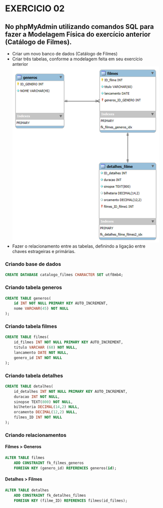 # EXERCICIO 02 

## No phpMyAdmin utilizando comandos SQL para fazer a Modelagem Física do exercício anterior (Catálogo de Filmes).

+ Criar um novo banco de dados (Catálogo de Filmes)
+ Criar três tabelas, conforme a modelagem feita em seu exercício anterior
    ![Entidades, atributos e relacionamentos](01-catalogo-filmes-modelo-logico.png)
+ Fazer o relacionamento entre as tabelas, definindo a ligação entre chaves estrageiras e primárias.


### Criando base de dados
``` sql
CREATE DATABASE catalogo_filmes CHARACTER SET utf8mb4;
```

### Criando tabela generos
``` sql
CREATE TABLE generos(
	id INT NOT NULL PRIMARY KEY AUTO_INCREMENT,
    nome VARCHAR(45) NOT NULL 
);
```

### Criando tabela filmes
``` sql
CREATE TABLE filmes(
	id_filmes INT NOT NULL PRIMARY KEY AUTO_INCREMENT,
    titulo VARCHAR (60) NOT NULL,
    lancamento DATE NOT NULL,
    genero_id INT NOT NULL 
);
```

### Criando tabela detalhes
``` sql
CREATE TABLE detalhes(
	id_detalhes INT NOT NULL PRIMARY KEY AUTO_INCREMENT,
    duracao INT NOT NULL,
    sinopse TEXT(800) NOT NULL,
    bilheteria DECIMAL(14,2) NULL,
    orcamento DECIMAL(12,2) NULL,
    filmes_ID INT NOT NULL 
);
```

### Criando relacionamentos 
#### Filmes > Generos 
``` sql
ALTER TABLE filmes
    ADD CONSTRAINT fk_filmes_generos
    FOREIGN KEY (genero_id) REFERENCES generos(id);
```

#### Detalhes > Filmes
``` sql
ALTER TABLE detalhes
	ADD CONSTRAINT fk_detalhes_filmes
    FOREIGN KEY (filme_ID) REFERENCES filmes(id_filmes);
```